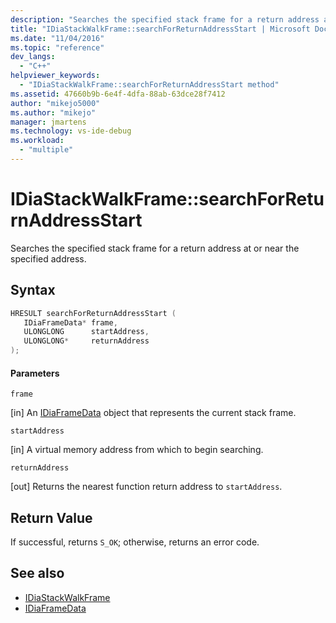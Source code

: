 ```yaml
---
description: "Searches the specified stack frame for a return address at or near the specified address."
title: "IDiaStackWalkFrame::searchForReturnAddressStart | Microsoft Docs"
ms.date: "11/04/2016"
ms.topic: "reference"
dev_langs:
  - "C++"
helpviewer_keywords:
  - "IDiaStackWalkFrame::searchForReturnAddressStart method"
ms.assetid: 47660b9b-6e4f-4dfa-88ab-63dce28f7412
author: "mikejo5000"
ms.author: "mikejo"
manager: jmartens
ms.technology: vs-ide-debug
ms.workload:
  - "multiple"
---
```

# IDiaStackWalkFrame::searchForReturnAddressStart
Searches the specified stack frame for a return address at or near the specified address.

## Syntax

```C++
HRESULT searchForReturnAddressStart ( 
   IDiaFrameData* frame,
   ULONGLONG      startAddress,
   ULONGLONG*     returnAddress
);
```

#### Parameters
 `frame`

[in] An [IDiaFrameData](../../debugger/debug-interface-access/idiaframedata.md) object that represents the current stack frame.

 `startAddress`

[in] A virtual memory address from which to begin searching.

 `returnAddress`

[out] Returns the nearest function return address to `startAddress`.

## Return Value
 If successful, returns `S_OK`; otherwise, returns an error code.

## See also
- [IDiaStackWalkFrame](../../debugger/debug-interface-access/idiastackwalkframe.md)
- [IDiaFrameData](../../debugger/debug-interface-access/idiaframedata.md)
